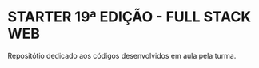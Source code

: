 # STARTER 19ª EDIÇÃO - FULL STACK WEB 

Repositótio dedicado aos códigos desenvolvidos em aula pela turma.
